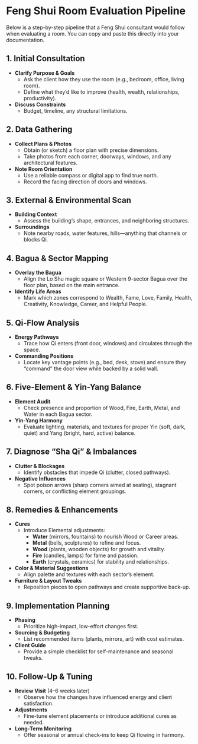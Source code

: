 # Feng Shui Room Evaluation Pipeline

Below is a step-by-step pipeline that a Feng Shui consultant would 
follow when evaluating a room. You can copy and paste this directly 
into your documentation.

## 1. Initial Consultation
- **Clarify Purpose & Goals**  
  - Ask the client how they use the room (e.g., bedroom, office, living room).  
  - Define what they’d like to improve (health, wealth, relationships, productivity).
- **Discuss Constraints**  
  - Budget, timeline, any structural limitations.

## 2. Data Gathering
- **Collect Plans & Photos**  
  - Obtain (or sketch) a floor plan with precise dimensions.  
  - Take photos from each corner, doorways, windows, and any architectural features.
- **Note Room Orientation**  
  - Use a reliable compass or digital app to find true north.  
  - Record the facing direction of doors and windows.

## 3. External & Environmental Scan
- **Building Context**  
  - Assess the building’s shape, entrances, and neighboring structures.
- **Surroundings**  
  - Note nearby roads, water features, hills—anything that channels or blocks Qi.

## 4. Bagua & Sector Mapping
- **Overlay the Bagua**  
  - Align the Lo Shu magic square or Western 9-sector Bagua over the floor plan, based on the main entrance.
- **Identify Life Areas**  
  - Mark which zones correspond to Wealth, Fame, Love, Family, Health, Creativity, Knowledge, Career, and Helpful People.

## 5. Qi-Flow Analysis
- **Energy Pathways**  
  - Trace how Qi enters (front door, windows) and circulates through the space.
- **Commanding Positions**  
  - Locate key vantage points (e.g., bed, desk, stove) and ensure they “command” the door view while backed by a solid wall.

## 6. Five-Element & Yin-Yang Balance
- **Element Audit**  
  - Check presence and proportion of Wood, Fire, Earth, Metal, and Water in each Bagua sector.
- **Yin-Yang Harmony**  
  - Evaluate lighting, materials, and textures for proper Yin (soft, dark, quiet) and Yang (bright, hard, active) balance.

## 7. Diagnose “Sha Qi” & Imbalances
- **Clutter & Blockages**  
  - Identify obstacles that impede Qi (clutter, closed pathways).
- **Negative Influences**  
  - Spot poison arrows (sharp corners aimed at seating), stagnant corners, or conflicting element groupings.

## 8. Remedies & Enhancements
- **Cures**  
  - Introduce Elemental adjustments:  
    - **Water** (mirrors, fountains) to nourish Wood or Career areas.  
    - **Metal** (bells, sculptures) to refine and focus.  
    - **Wood** (plants, wooden objects) for growth and vitality.  
    - **Fire** (candles, lamps) for fame and passion.  
    - **Earth** (crystals, ceramics) for stability and relationships.
- **Color & Material Suggestions**  
  - Align palette and textures with each sector’s element.
- **Furniture & Layout Tweaks**  
  - Reposition pieces to open pathways and create supportive back-up.

## 9. Implementation Planning
- **Phasing**  
  - Prioritize high-impact, low-effort changes first.
- **Sourcing & Budgeting**  
  - List recommended items (plants, mirrors, art) with cost estimates.
- **Client Guide**  
  - Provide a simple checklist for self-maintenance and seasonal tweaks.

## 10. Follow-Up & Tuning
- **Review Visit** (4–6 weeks later)  
  - Observe how the changes have influenced energy and client satisfaction.
- **Adjustments**  
  - Fine-tune element placements or introduce additional cures as needed.
- **Long-Term Monitoring**  
  - Offer seasonal or annual check-ins to keep Qi flowing in harmony.
